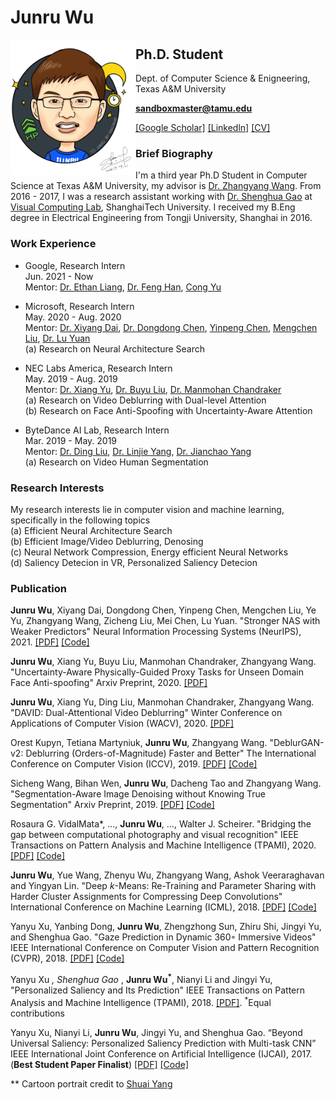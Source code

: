 # Junru Wu

<img src="junru_wu.png" align="left" width="200">

## Ph.D. Student
Dept. of Computer Science & Enigneering, Texas A&M University

**sandboxmaster@tamu.edu**

[[Google Scholar]](https://scholar.google.com/citations?user=5wXwjysAAAAJ&hl=en) [[Linkedln]](https://www.linkedin.com/in/junru-wu/) [[CV]](https://www.dropbox.com/s/5ax9jxaeh0jdodv/Resume.pdf?raw=1)


### Brief Biography

I'm a third year Ph.D Student in Computer Science at Texas A&M University, my advisor is [Dr. Zhangyang Wang](http://www.atlaswang.com/). From 2016 - 2017, I was a research assistant working with [Dr. Shenghua Gao](http://sist.shanghaitech.edu.cn/faculty/gaoshh/) at [Visual Computing Lab](http://sist.shanghaitech.edu.cn/), ShanghaiTech University. I received my B.Eng degree in Electrical Engineering from Tongji University, Shanghai in 2016.

### Work Experience

* Google, Research Intern &emsp;&emsp;&emsp;&emsp;&emsp;&emsp;&emsp;&emsp;&emsp;&emsp;&emsp;&emsp;&emsp;&emsp;&emsp;&emsp;&emsp;&emsp;&emsp;&emsp;&emsp;&emsp; Jun. 2021 - Now  
Mentor: [Dr. Ethan Liang](https://www.linkedin.com/in/yi-liang-919aab36/), [Dr. Feng Han](), [Cong Yu](https://sites.google.com/site/congyu/home)  

* Microsoft, Research Intern &emsp;&emsp;&emsp;&emsp;&emsp;&emsp;&emsp;&emsp;&emsp;&emsp;&emsp;&emsp;&emsp;&emsp;&emsp;&emsp;&emsp;&emsp;&emsp;&emsp;&emsp; May. 2020 - Aug. 2020  
Mentor: [Dr. Xiyang Dai](https://sites.google.com/site/xiyangdai/), [Dr. Dongdong Chen](http://www.dongdongchen.bid/), [Yinpeng Chen](https://scholar.google.com/citations?user=V_VpLksAAAAJ&hl=en), [Mengchen Liu](https://scholar.google.com/citations?user=cOPQtYgAAAAJ&hl=en), [Dr. Lu Yuan](https://scholar.google.com/citations?user=k9TsUVsAAAAJ&hl=en)  
(a) Research on Neural Architecture Search

* NEC Labs America, Research Intern                                                May. 2019 - Aug. 2019  
Mentor: [Dr. Xiang Yu](https://sites.google.com/site/xiangyurutgers), [Dr. Buyu Liu](https://sites.google.com/site/buyuliu911/home), [Dr. Manmohan Chandraker](http://www.nec-labs.com/~manu/)  
(a) Research on Video Deblurring with Dual-level Attention  
(b) Research on Face Anti-Spoofing with Uncertainty-Aware Attention

* ByteDance AI Lab, Research Intern                                                        Mar. 2019 - May. 2019  
Mentor: [Dr. Ding Liu](https://scholar.google.com/citations?user=PGtHUI0AAAAJ&hl=en), [Dr. Linjie Yang](https://sites.google.com/site/linjieyang89/), [Dr. Jianchao Yang](https://scholar.google.com/citations?user=HWFvq_wAAAAJ&hl=en)  
(a) Research on Video Human Segmentation

### Research Interests

My research interests lie in computer vision and machine learning, specifically in the following topics  
(a) Efficient Neural Architecture Search  
(b) Efficient Image/Video Deblurring, Denosing  
(c) Neural Network Compression, Energy efficient Neural Networks  
(d) Saliency Detecion in VR, Personalized Saliency Detecion  

<!-- ### Preprints -->

### Publication

**Junru Wu**, Xiyang Dai, Dongdong Chen, Yinpeng Chen, Mengchen Liu, Ye Yu, Zhangyang Wang, Zicheng Liu, Mei Chen, Lu Yuan. "Stronger NAS with Weaker Predictors" Neural Information Processing Systems (NeurIPS), 2021. [[PDF]](https://arxiv.org/pdf/2102.10490.pdf) [[Code]](https://github.com/VITA-Group/WeakNAS)

**Junru Wu**, Xiang Yu, Buyu Liu, Manmohan Chandraker, Zhangyang  Wang. "Uncertainty-Aware Physically-Guided Proxy Tasks for Unseen Domain
Face Anti-spoofing" Arxiv Preprint, 2020. [[PDF]](https://arxiv.org/pdf/2011.14054.pdf)

**Junru Wu**, Xiang Yu, Ding Liu, Manmohan Chandraker, Zhangyang  Wang. "DAVID: Dual-Attentional Video Deblurring" Winter Conference on Applications of Computer Vision (WACV), 2020. [[PDF]](https://arxiv.org/pdf/1912.03445.pdf)

Orest Kupyn, Tetiana Martyniuk, **Junru Wu**, Zhangyang Wang. "DeblurGAN-v2: Deblurring (Orders-of-Magnitude) Faster and Better" The International Conference on Computer Vision (ICCV), 2019.
[[PDF]](https://arxiv.org/pdf/1908.03826.pdf) [[Code]](https://github.com/TAMU-VITA/DeblurGANv2)

Sicheng Wang, Bihan Wen, **Junru Wu**, Dacheng Tao and Zhangyang Wang. "Segmentation-Aware Image Denoising without Knowing True Segmentation" Arxiv Preprint, 2019.
[[PDF]](https://arxiv.org/pdf/1905.08965.pdf) [[Code]](https://github.com/TAMU-VITA/USAID)

Rosaura G. VidalMata*, ..., **Junru Wu**, ..., Walter J. Scheirer. "Bridging the gap between computational photography and visual recognition" IEEE Transactions on Pattern Analysis and Machine Intelligence (TPAMI), 2020.
[[PDF]](https://arxiv.org/pdf/1901.09482.pdf) [[Code]](https://github.com/TAMU-VITA/TAMU-PKU-UG2)

**Junru Wu**, Yue Wang, Zhenyu Wu, Zhangyang Wang, Ashok Veeraraghavan and Yingyan Lin. "Deep *k*-Means: Re-Training and Parameter Sharing with Harder Cluster Assignments for Compressing Deep Convolutions" International Conference on Machine Learning (ICML), 2018.
[[PDF]](https://arxiv.org/pdf/1806.09228.pdf) [[Code]](https://github.com/Sandbox3aster/Deep-K-Means)

Yanyu Xu, Yanbing Dong, **Junru Wu**, Zhengzhong Sun, Zhiru Shi, Jingyi Yu, and Shenghua Gao. "Gaze Prediction in Dynamic 360◦ Immersive Videos" IEEE International Conference on Computer Vision and Pattern Recognition (CVPR), 2018. 
[[PDF]](http://openaccess.thecvf.com/content_cvpr_2018/papers/Xu_Gaze_Prediction_in_CVPR_2018_paper.pdf) [[Code]](https://github.com/xuyanyu-shh/VR-EyeTracking)

Yanyu Xu <sup>*</sup>, Shenghua Gao <sup>*</sup>, **Junru Wu<sup>*</sup>**, Nianyi Li and Jingyi Yu, "Personalized Saliency and Its Prediction" IEEE Transactions on Pattern Analysis and Machine Intelligence (TPAMI), 2018. 
[[PDF]](https://ieeexplore.ieee.org/document/8444709/). <sup>*</sup>Equal contributions

Yanyu Xu, Nianyi Li, **Junru Wu**, Jingyi Yu, and Shenghua Gao. “Beyond Universal Saliency: Personalized Saliency Prediction with Multi-task CNN” IEEE International Joint Conference on Artificial Intelligence (IJCAI), 2017. (**Best Student Paper Finalist**)
[[PDF]](https://www.ijcai.org/proceedings/2017/0543.pdf) [[Code]](https://github.com/xuyanyu-shh/Personalized-Saliency)

** Cartoon portrait credit to [Shuai Yang](https://williamyang1991.github.io/)
